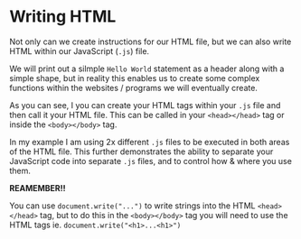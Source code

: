 # Writing HTML #

Not only can we create instructions for our HTML file, but we can also write HTML within our JavaScript (`.js`) file.

We will print out a silmple `Hello World` statement as a header along with a simple shape, but in reality this enables us to create some complex functions within the websites / programs we will eventually create.

As you can see, I you can create your HTML tags within your `.js` file and then call it your HTML file.  This can be called in your `<head></head>` tag or inside the `<body></body>` tag.

In my example I am using 2x different `.js` files to be executed in both areas of the HTML file.  This further demonstrates the ability to separate your JavaScript code into separate `.js` files, and to control how & where you use them.


**REAMEMBER!!**

You can use `document.write("...")` to write strings into the HTML `<head></head>` tag, but to do this in the `<body></body>` tag you will need to use the HTML tags ie. `document.write("<h1>...<h1>")`

